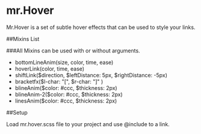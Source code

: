 # mr.Hover

Mr.Hover is a set of subtle hover effects that can be used to style your links.

##Mixins List

###All Mixins can be used with or without arguments.

- bottomLineAnim(size, color, time, ease)
- hoverLink(color, time, ease)
- shiftLink($direction, $leftDistance: 5px, $rightDistance: -5px)
- bracketfx($l-char: "[", $r-char: "]" )
- blineAnim($color: #ccc, $thickness: 2px)
- blineAnim-2($color: #ccc, $thickness: 2px) 
- linesAnim($color: #ccc, $thickness: 2px)

##Setup

Load mr.hover.scss file to your project and use @include <mixin> to a link.
